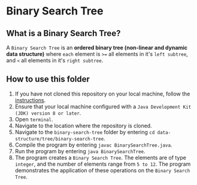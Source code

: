 # Binary Search Tree

## What is a Binary Search Tree?
A `Binary Search Tree` is an **ordered binary tree (non-linear and dynamic data structure)** where `each` element is `>=` all elements in it's `left subtree`, and `<` all elements in it's `right subtree`.

## How to use this folder
1. If you have not cloned this repository on your local machine, follow the [instructions](https://github.com/shumarb/notes-and-code#how-to-use-this-repository).
2. Ensure that your local machine configured with a `Java Development Kit (JDK) version 8 or later`.
3. Open `terminal`.
4. Navigate to the location where the repository is cloned.
5. Navigate to the `binary-search-tree` folder by entering `cd data-structure/tree/binary-search-tree`.
6. Compile the program by entering `javac BinarySearchTree.java`.
7. Run the program by entering `java BinarySearchTree`.
8. The program creates a `Binary Search Tree`. The elements are of type `integer`, and the number of elements range from `5 to 12`. The program demonstrates the application of these operations on the `Binary Search Tree`.
